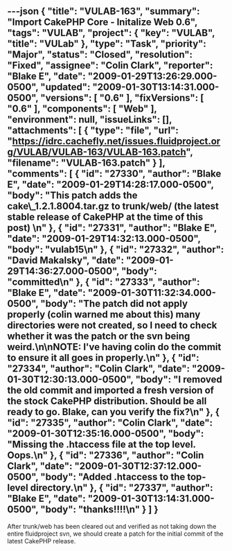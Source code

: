 ---json
{
  "title": "VULAB-163",
  "summary": "Import CakePHP Core - Initalize Web 0.6",
  "tags": "VULAB",
  "project": {
    "key": "VULAB",
    "title": "VULab"
  },
  "type": "Task",
  "priority": "Major",
  "status": "Closed",
  "resolution": "Fixed",
  "assignee": "Colin Clark",
  "reporter": "Blake E",
  "date": "2009-01-29T13:26:29.000-0500",
  "updated": "2009-01-30T13:14:31.000-0500",
  "versions": [
    "0.6"
  ],
  "fixVersions": [
    "0.6"
  ],
  "components": [
    "Web"
  ],
  "environment": null,
  "issueLinks": [],
  "attachments": [
    {
      "type": "file",
      "url": "https://idrc.cachefly.net/issues.fluidproject.org/VULAB/VULAB-163/VULAB-163.patch",
      "filename": "VULAB-163.patch"
    }
  ],
  "comments": [
    {
      "id": "27330",
      "author": "Blake E",
      "date": "2009-01-29T14:28:17.000-0500",
      "body": "This patch adds the cake\\_1.2.1.8004.tar.gz to trunk/web/ (the latest stable release of CakePHP at the time of this post)&#x20;\n"
    },
    {
      "id": "27331",
      "author": "Blake E",
      "date": "2009-01-29T14:32:13.000-0500",
      "body": "vulab15\n"
    },
    {
      "id": "27332",
      "author": "David Makalsky",
      "date": "2009-01-29T14:36:27.000-0500",
      "body": "committed\n"
    },
    {
      "id": "27333",
      "author": "Blake E",
      "date": "2009-01-30T11:32:34.000-0500",
      "body": "The patch did not apply properly (colin warned me about this) many directories were not created, so I need to check whether it was the patch or the svn being weird.\n\nNOTE: I've having colin do the commit to ensure it all goes in properly.\n"
    },
    {
      "id": "27334",
      "author": "Colin Clark",
      "date": "2009-01-30T12:30:13.000-0500",
      "body": "I removed the old commit and imported a fresh version of the stock CakePHP distribution. Should be all ready to go. Blake, can you verify the fix?\n"
    },
    {
      "id": "27335",
      "author": "Colin Clark",
      "date": "2009-01-30T12:35:16.000-0500",
      "body": "Missing the .htaccess file at the top level. Oops.\n"
    },
    {
      "id": "27336",
      "author": "Colin Clark",
      "date": "2009-01-30T12:37:12.000-0500",
      "body": "Added .htaccess to the top-level directory.\n"
    },
    {
      "id": "27337",
      "author": "Blake E",
      "date": "2009-01-30T13:14:31.000-0500",
      "body": "thanks!!!!\n"
    }
  ]
}
---
After trunk/web has been cleared out and verified as not taking down the entire fluidproject svn, we should create a patch for the initial commit of the latest CakePHP release.

        